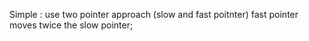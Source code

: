 Simple : use two pointer approach (slow and fast poitnter)
fast pointer moves twice the slow pointer;